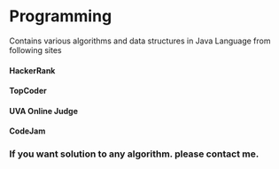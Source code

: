 # Programming
Contains various algorithms and data structures in Java Language from following sites
#### HackerRank
#### TopCoder
#### UVA Online Judge
#### CodeJam


### If you want solution to any algorithm. please contact me.
